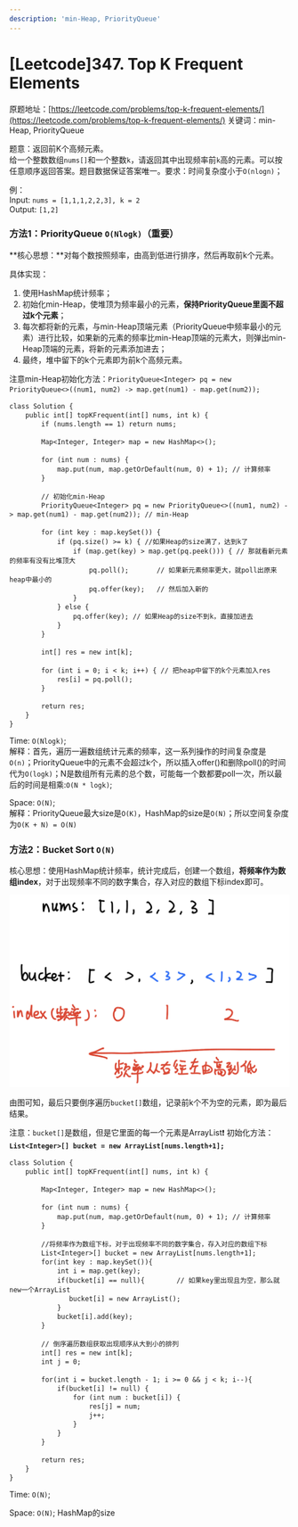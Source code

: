 ```yaml
---
description: 'min-Heap, PriorityQueue'
---
```


# \[Leetcode\]347. Top K Frequent Elements

原题地址：[https://leetcode.com/problems/top-k-frequent-elements/](https://leetcode.com/problems/top-k-frequent-elements/) 关键词：min-Heap, PriorityQueue

题意：返回前K个高频元素。  
给一个整数数组`nums[]`和一个整数`k`，请返回其中出现频率前`k`高的元素。可以按任意顺序返回答案。题目数据保证答案唯一。要求：时间复杂度小于`O(nlogn)`；

例：  
Input: `nums = [1,1,1,2,2,3], k = 2`   
Output: `[1,2]`



### 方法1：PriorityQueue `O(Nlogk)`（重要）

**核心思想：**对每个数按照频率，由高到低进行排序，然后再取前k个元素。

具体实现：

1. 使用HashMap统计频率；
2. 初始化min-Heap，使堆顶为频率最小的元素，**保持PriorityQueue里面不超过k个元素**；
3. 每次都将新的元素，与min-Heap顶端元素（PriorityQueue中频率最小的元素）进行比较，如果新的元素的频率比min-Heap顶端的元素大，则弹出min-Heap顶端的元素，将新的元素添加进去；
4. 最终，堆中留下的k个元素即为前k个高频元素。

注意min-Heap初始化方法：`PriorityQueue<Integer> pq = new PriorityQueue<>((num1, num2) -> map.get(num1) - map.get(num2));`



```text
class Solution {
    public int[] topKFrequent(int[] nums, int k) {
        if (nums.length == 1) return nums;
        
        Map<Integer, Integer> map = new HashMap<>();
        
        for (int num : nums) {
            map.put(num, map.getOrDefault(num, 0) + 1); // 计算频率
        }
        
        // 初始化min-Heap
        PriorityQueue<Integer> pq = new PriorityQueue<>((num1, num2) -> map.get(num1) - map.get(num2)); // min-Heap
        
        for (int key : map.keySet()) {
            if (pq.size() >= k) { //如果Heap的size满了，达到k了
                if (map.get(key) > map.get(pq.peek())) { // 那就看新元素的频率有没有比堆顶大
                    pq.poll();       // 如果新元素频率更大，就poll出原来heap中最小的
                    pq.offer(key);   // 然后加入新的
                }
            } else {
                pq.offer(key); // 如果Heap的size不到k，直接加进去
            }
        }
        
        int[] res = new int[k];
        
        for (int i = 0; i < k; i++) { // 把heap中留下的k个元素加入res
            res[i] = pq.poll();
        }
        
        return res;
    }
}
```

Time: `O(Nlogk)`;   
解释：首先，遍历一遍数组统计元素的频率，这一系列操作的时间复杂度是`O(n)`；PriorityQueue中的元素不会超过k个，所以插入offer\(\)和删除poll\(\)的时间代为`O(logk)`；N是数组所有元素的总个数，可能每一个数都要poll一次，所以最后的时间是相乘:`O(N * logk)`; 

Space: `O(N)`;   
解释：PriorityQueue最大size是`O(K)`，HashMap的size是`O(N)`；所以空间复杂度为`O(K + N) = O(N)`



### 方法2：Bucket Sort  `O(N)`

核心思想：使用HashMap统计频率，统计完成后，创建一个数组，**将频率作为数组index**，对于出现频率不同的数字集合，存入对应的数组下标index即可。

![](../.gitbook/assets/img_6474.jpg)

由图可知，最后只要倒序遍历`bucket[]`数组，记录前k个不为空的元素，即为最后结果。

注意：`bucket[]`是数组，但是它里面的每一个元素是ArrayList❗️ 初始化方法：**`List<Integer>[] bucket = new ArrayList[nums.length+1];`**

```text
class Solution {
    public int[] topKFrequent(int[] nums, int k) {
        
        Map<Integer, Integer> map = new HashMap<>();
        
        for (int num : nums) {
            map.put(num, map.getOrDefault(num, 0) + 1); // 计算频率
        }
        
        //将频率作为数组下标，对于出现频率不同的数字集合，存入对应的数组下标
        List<Integer>[] bucket = new ArrayList[nums.length+1];
        for(int key : map.keySet()){
            int i = map.get(key);
            if(bucket[i] == null){        // 如果key里出现且为空，那么就new一个ArrayList
               bucket[i] = new ArrayList();
            } 
            bucket[i].add(key);
        }
        
        // 倒序遍历数组获取出现顺序从大到小的排列
        int[] res = new int[k];
        int j = 0;
        
        for(int i = bucket.length - 1; i >= 0 && j < k; i--){
            if(bucket[i] != null) {
                for (int num : bucket[i]) {
                    res[j] = num;
                    j++;
                }
            }
        }
        
        return res;
    }
}
```

Time: `O(N)`; 

Space: `O(N)`;  HashMap的size









